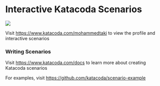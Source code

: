# Interactive Katacoda Scenarios

[![](http://shields.katacoda.com/katacoda/mohammedtaki/count.svg)](https://www.katacoda.com/mohammedtaki "Get your profile on Katacoda.com")

Visit https://www.katacoda.com/mohammedtaki to view the profile and interactive scenarios

### Writing Scenarios
Visit https://www.katacoda.com/docs to learn more about creating Katacoda scenarios

For examples, visit https://github.com/katacoda/scenario-example
